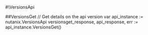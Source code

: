 #\VersionsApi

##VersionsGet
//  Get details on the api version
var api_instance := nutanix.VersionsApi
versionsget_response, api_response, err := api_instance.VersionsGet()

